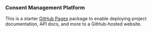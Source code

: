 ### Consent Management Platform

This is a starter [GitHub Pages](https://pages.github.com/) package to enable deploying project documentation, API docs, and more to a GitHub-hosted website.
